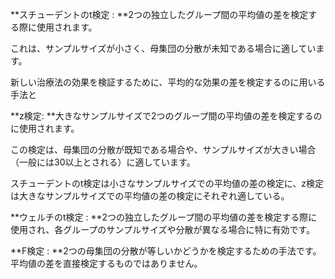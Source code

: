 **スチューデントのt検定 : **2つの独立したグループ間の平均値の差を検定する際に使用されます。

これは、サンプルサイズが小さく、母集団の分散が未知である場合に適しています。 

新しい治療法の効果を検証するために、平均的な効果の差を検定するのに用いる手法と


**z検定: **大きなサンプルサイズで2つのグループ間の平均値の差を検定するのに使用されます。

この検定は、母集団の分散が既知である場合や、サンプルサイズが大きい場合（一般には30以上とされる）に適しています。 


スチューデントのt検定は小さなサンプルサイズでの平均値の差の検定に、z検定は大きなサンプルサイズでの平均値の差の検定にそれぞれ適している。


**ウェルチのt検定 : **2つの独立したグループ間の平均値の差を検定する際に使用され、各グループのサンプルサイズや分散が異なる場合に特に有効です。

**F検定 : **2つの母集団の分散が等しいかどうかを検定するための手法です。平均値の差を直接検定するものではありません。 


